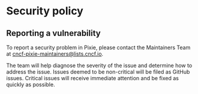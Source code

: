 # Security policy

## Reporting a vulnerability

To report a security problem in Pixie, please contact the Maintainers Team
at <cncf-pixie-maintainers@lists.cncf.io>.

The team will help diagnose the severity of the issue and determine how to
address the issue. Issues deemed to be non-critical will be filed as GitHub
issues. Critical issues will receive immediate attention and be fixed as quickly
as possible.
